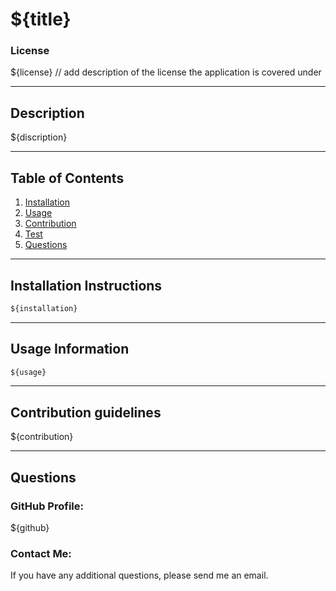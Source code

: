 # ${title}

### License
${license} // add description of the license the application is covered under 
***

## Description
${discription}
***

## Table of Contents
1. [Installation](#installation)
2. [Usage](#usage)
3. [Contribution](#contribution)
4. [Test](#test)
5. [Questions](#questions)
***

<a name="installation"></a>
## Installation Instructions
```md
${installation}
```
***

<a name="usage"></a>
## Usage Information
```md
${usage}
```
***

<a name="contribution"></a>
## Contribution guidelines
${contribution}
***

<a name="questions"></a>
## Questions

### GitHub Profile:
${github}

### Contact Me:
If you have any additional questions, please send me an email.

